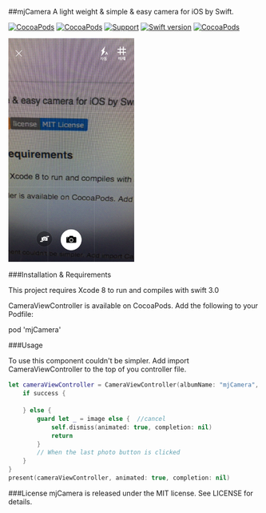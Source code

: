 ##mjCamera
A light weight & simple & easy camera for iOS by Swift.

[![CocoaPods](https://img.shields.io/cocoapods/v/mjCamera.svg)]()
[![CocoaPods](https://img.shields.io/cocoapods/p/mjCamera.svg)]()
[![Support](https://img.shields.io/badge/support-iOS%208%2B%20-blue.svg?style=flat)](https://www.apple.com/nl/ios/)
[![Swift version](https://img.shields.io/badge/swift-3.0-orange.svg)]()
[![CocoaPods](https://img.shields.io/cocoapods/l/mjCamera.svg)]()

<img width="50%" height="50%" src="https://github.com/blackho1e/mjCamera/raw/master/preview.png" />

###Installation & Requirements

This project requires Xcode 8 to run and compiles with swift 3.0

CameraViewController is available on CocoaPods. Add the following to your Podfile:

pod 'mjCamera'


###Usage

To use this component couldn't be simpler. Add import CameraViewController to the top of you controller file.

```swift
let cameraViewController = CameraViewController(albumName: "mjCamera", saveToPhoneLibrary: true) { success, image, asset in
	if success {
                
	} else {
		guard let _ = image else {  //cancel
			self.dismiss(animated: true, completion: nil)
			return
		}
		// When the last photo button is clicked
	}
}
present(cameraViewController, animated: true, completion: nil)
```

###License
mjCamera is released under the MIT license.
See LICENSE for details.
